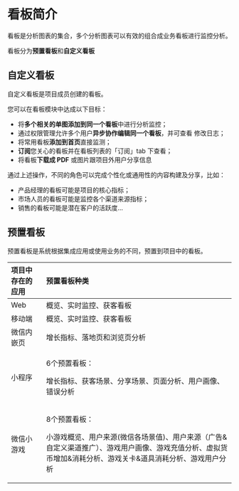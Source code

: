 # 看板简介

看板是分析图表的集合，多个分析图表可以有效的组合成业务看板进行监控分析。

看板分为**预置看板**和**自定义看板**

## 自定义看板

自定义看板是项目成员创建的看板。

您可以在看板模块中达成以下目标：

* 将**多个相关的单图添加到同一个看板**中进行分析监控；
* 通过权限管理允许多个用户**异步协作编辑同一个看板**，并可查看 修改日志；
* 将常用看板**添加到首页**直接监测；
* **订阅**您关心的看板并在看板列表的「订阅」tab 下查看；
* 将看板**下载成 PDF** 或图片跟项目外用户分享信息

通过上述操作，不同的角色可以完成个性化或通用性的内容构建及分享，比如：

* 产品经理的看板可能是项目的核心指标；
* 市场人员的看板可能是监控各个渠道来源指标；
* 销售的看板可能是潜在客户的活跃度…

## 预置看板

预置看板是系统根据集成应用或使用业务的不同，预置到项目中的看板。

<table>
  <thead>
    <tr>
      <th style="text-align:left">&#x9879;&#x76EE;&#x4E2D;&#x5B58;&#x5728;&#x7684;&#x5E94;&#x7528;</th>
      <th
      style="text-align:left">&#x9884;&#x7F6E;&#x770B;&#x677F;&#x79CD;&#x7C7B;</th>
    </tr>
  </thead>
  <tbody>
    <tr>
      <td style="text-align:left">Web</td>
      <td style="text-align:left">&#x6982;&#x89C8;&#x3001;&#x5B9E;&#x65F6;&#x76D1;&#x63A7;&#x3001;&#x83B7;&#x5BA2;&#x770B;&#x677F;</td>
    </tr>
    <tr>
      <td style="text-align:left">&#x79FB;&#x52A8;&#x7AEF;</td>
      <td style="text-align:left">&#x6982;&#x89C8;&#x3001;&#x5B9E;&#x65F6;&#x76D1;&#x63A7;&#x3001;&#x83B7;&#x5BA2;&#x770B;&#x677F;</td>
    </tr>
    <tr>
      <td style="text-align:left">&#x5FAE;&#x4FE1;&#x5185;&#x5D4C;&#x9875;</td>
      <td style="text-align:left">&#x589E;&#x957F;&#x6307;&#x6807;&#x3001;&#x843D;&#x5730;&#x9875;&#x548C;&#x6D4F;&#x89C8;&#x9875;&#x5206;&#x6790;</td>
    </tr>
    <tr>
      <td style="text-align:left">&#x5C0F;&#x7A0B;&#x5E8F;</td>
      <td style="text-align:left">
        <p>6&#x4E2A;&#x9884;&#x7F6E;&#x770B;&#x677F;&#xFF1A;</p>
        <p>&#x589E;&#x957F;&#x6307;&#x6807;&#x3001;&#x83B7;&#x5BA2;&#x573A;&#x666F;&#x3001;&#x5206;&#x4EAB;&#x573A;&#x666F;&#x3001;&#x9875;&#x9762;&#x5206;&#x6790;&#x3001;&#x7528;&#x6237;&#x753B;&#x50CF;&#x3001;&#x9519;&#x8BEF;&#x5206;&#x6790;</p>
      </td>
    </tr>
    <tr>
      <td style="text-align:left">&#x5FAE;&#x4FE1;&#x5C0F;&#x6E38;&#x620F;</td>
      <td style="text-align:left">
        <p>8&#x4E2A;&#x9884;&#x7F6E;&#x770B;&#x677F;&#xFF1A;</p>
        <p>&#x5C0F;&#x6E38;&#x620F;&#x6982;&#x89C8;&#x3001;&#x7528;&#x6237;&#x6765;&#x6E90;(&#x5FAE;&#x4FE1;&#x5404;&#x573A;&#x666F;&#x503C;)&#x3001;&#x7528;&#x6237;&#x6765;&#x6E90;&#xFF08;&#x5E7F;&#x544A;&amp;&#x81EA;&#x5B9A;&#x4E49;&#x6E20;&#x9053;&#x63A8;&#x5E7F;&#xFF09;&#x3001;&#x6E38;&#x620F;&#x7528;&#x6237;&#x753B;&#x50CF;&#x3001;&#x6E38;&#x620F;&#x5145;&#x503C;&#x5206;&#x6790;&#x3001;&#x865A;&#x62DF;&#x8D27;&#x5E01;&#x589E;&#x52A0;&amp;&#x6D88;&#x8017;&#x5206;&#x6790;&#x3001;&#x6E38;&#x620F;&#x5173;&#x5361;&amp;&#x9053;&#x5177;&#x6D88;&#x8017;&#x5206;&#x6790;&#x3001;&#x6E38;&#x620F;&#x7528;&#x6237;&#x5206;&#x6790;</p>
      </td>
    </tr>
  </tbody>
</table>

